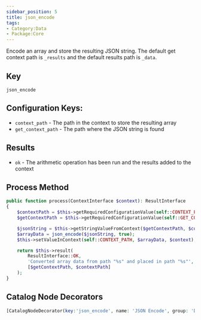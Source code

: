 ```yaml
---
sidebar_position: 5
title: json_encode
tags:
- Category:Data
- Package:Core
---
```


Encode an array and store the resulting JSON string. The default get context path is `_results` and the
default results path is `_data`.

## Key
`json_encode`

## Configuration Keys:
* `context_path` - The path in the context to store the resulting array
* `get_context_path` - The path where the JSON string is found

## Results
* `ok` - The arithmetic operation has been run and the results added to the context

## Process Method
```php 
public function process(ContextInterface $context): ResultInterface
{
    $contextPath = $this->getRequiredConfigurationValue(self::CONTEXT_PATH, self::DEFAULT_CONTEXT_PATH);
    $getContextPath = $this->getRequiredConfigurationValue(self::GET_CONTEXT_PATH, self::DEFAULT_GET_CONTEXT_PATH);

    $jsonString = $this->getStringValueFromContext($getContextPath, $context);
    $arrayData = json_encode($jsonString, true);
    $this->setValueInContext(self::CONTEXT_PATH, $arrayData, $context);

    return $this->result(
        ResultInterface::OK,
        'Converted array data from path "%s" and placed in path "%s"',
        [$getContextPath, $contextPath]
    );
}
```
## Catalog Node Decorators
```php
[CatalogNodeDecorator(key:'json_encode', name: 'JSON Encode', group: 'Data', description: 'Convert an array to a JSON string.')]
``` 